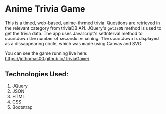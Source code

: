 # Anime Trivia Game

This is a timed, web-based, anime-themed trivia. Questions are retrieved in the relevant category from triviaDB API. JQuery's `getJSON` method is used to get the trivia data. The app uses Javascript's setInterval method to countdown the number of seconds remaining. The countdown is displayed as a dissappearing circle, which was made using Canvas and SVG.

You can see the game running live here: https://jcthomas00.github.io/TriviaGame/

## Technologies Used:

1. JQuery
2. JSON
3. HTML
4. CSS
5. Bootstrap
